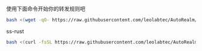 使用下面命令开始你的转发规则吧

```sh
bash <(wget -qO- https://raw.githubusercontent.com/leolabtec/AutoRealm/refs/heads/main/bash.sh)
```
ss-rust
```sh
bash <(curl -fsSL https://raw.githubusercontent.com/leolabtec/AutoRealm/refs/heads/main/ss-rust)
```
